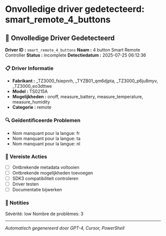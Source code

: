 # Onvolledige driver gedetecteerd: smart_remote_4_buttons

## 🚨 Onvolledige Driver Gedetecteerd

**Driver ID :** `smart_remote_4_buttons`
**Naam :** 4 button Smart Remote Controller
**Status :** incomplete
**Detectiedatum :** 2025-07-25 06:12:36

### 📋 Driver Informatie
- **Fabrikant :** _TZ3000_fsiepnrh, _TYZB01_qm6djpta, _TZ3000_p6ju8myv, _TZ3000_eo3dttwe
- **Model :** TS0215A
- **Mogelijkheden :** onoff, measure_battery, measure_temperature, measure_humidity
- **Categorie :** remote

### 🔍 Geïdentificeerde Problemen
- Nom manquant pour la langue: fr
- Nom manquant pour la langue: ta
- Nom manquant pour la langue: nl

### 🎯 Vereiste Acties
- [ ] Ontbrekende metadata voltooien
- [ ] Ontbrekende mogelijkheden toevoegen
- [ ] SDK3 compatibiliteit controleren
- [ ] Driver testen
- [ ] Documentatie bijwerken

### 📝 Notities
Sévérité: low
Nombre de problèmes: 3

---
*Automatisch gegenereerd door GPT-4, Cursor, PowerShell*

